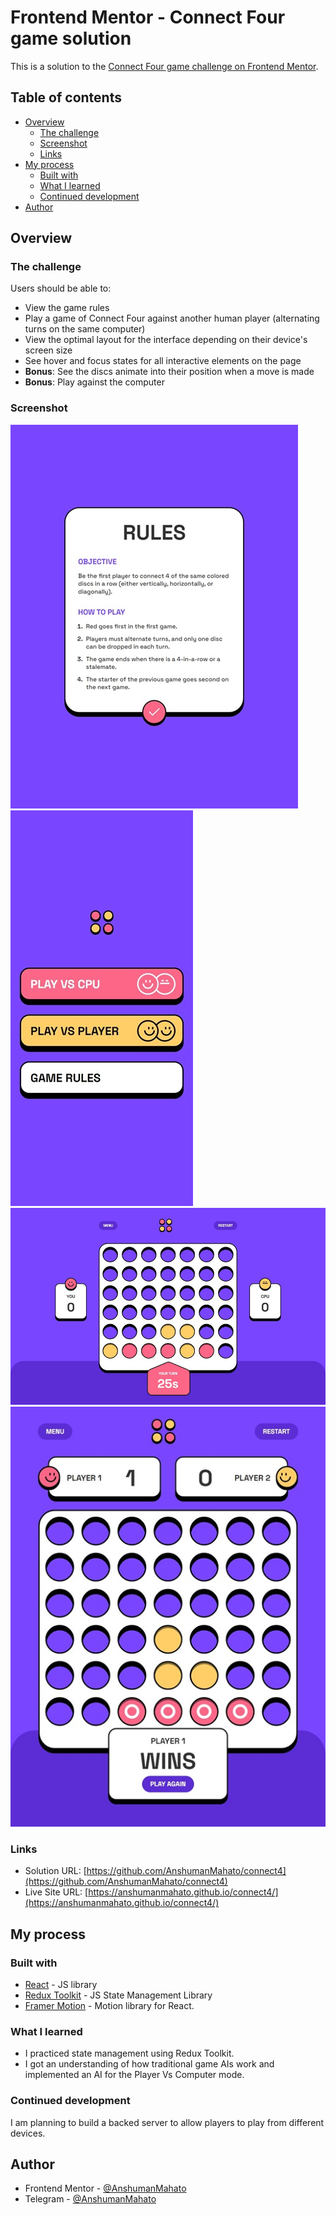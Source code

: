 # Frontend Mentor - Connect Four game solution

This is a solution to the [Connect Four game challenge on Frontend Mentor](https://www.frontendmentor.io/challenges/connect-four-game-6G8QVH923s). 

## Table of contents

- [Overview](#overview)
  - [The challenge](#the-challenge)
  - [Screenshot](#screenshot)
  - [Links](#links)
- [My process](#my-process)
  - [Built with](#built-with)
  - [What I learned](#what-i-learned)
  - [Continued development](#continued-development)
- [Author](#author)

## Overview

### The challenge

Users should be able to:

- View the game rules
- Play a game of Connect Four against another human player (alternating turns on the same computer)
- View the optimal layout for the interface depending on their device's screen size
- See hover and focus states for all interactive elements on the page
- **Bonus**: See the discs animate into their position when a move is made
- **Bonus**: Play against the computer

### Screenshot

<img src="./screenshots/iPad-1708524247380.jpeg">
<img src="./screenshots/iPhone 12 Pro-1708524138082.jpeg">
<img src="./screenshots/laptopWithHiDPIScreen-1708524200157.jpeg">
<img src="./screenshots/iPad-1708524282800.jpeg">


### Links

- Solution URL: [https://github.com/AnshumanMahato/connect4](https://github.com/AnshumanMahato/connect4)
- Live Site URL: [https://anshumanmahato.github.io/connect4/](https://anshumanmahato.github.io/connect4/)

## My process

### Built with

- [React](https://reactjs.org/) - JS library
- [Redux Toolkit](https://redux-toolkit.js.org/) - JS State Management Library
- [Framer Motion](https://www.framer.com/motion/) - Motion library for React.

### What I learned

- I practiced state management using Redux Toolkit.
- I got an understanding of how traditional game AIs work and implemented an AI for the Player Vs Computer mode.

### Continued development

I am planning to build a backed server to allow players to play from different devices. 

## Author

- Frontend Mentor - [@AnshumanMahato](https://www.frontendmentor.io/profile/AnshumanMahato)
- Telegram - [@AnshumanMahato](https://t.me/AnshumanMahato)
